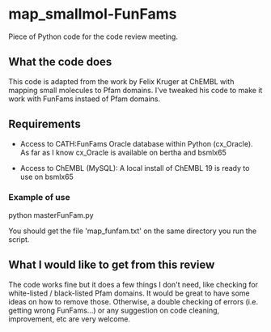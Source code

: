 # map_smallmol-FunFams
Piece of Python code for the code review meeting.

## What the code does
This code is adapted from the work by Felix Kruger at ChEMBL with mapping small molecules to Pfam domains. 
I've tweaked his code to make it work with FunFams instaed of Pfam domains.

## Requirements
* Access to CATH:FunFams Oracle database within Python (cx_Oracle). As far as I know cx_Oracle is available on bertha and bsmlx65

* Access to ChEMBL (MySQL): A local install of ChEMBL 19 is ready to use on bsmlx65

### Example of use
python masterFunFam.py

You should get the file 'map_funfam.txt' on the same directory you run the script.

## What I would like to get from this review
The code works fine but it does a few things I don't need, like checking for white-listed / black-listed Pfam domains.
It would be great to have some ideas on how to remove those. Otherwise, a double checking of errors (i.e. getting wrong FunFams...)
or any suggestion on code cleaning, improvement, etc are very welcome.

